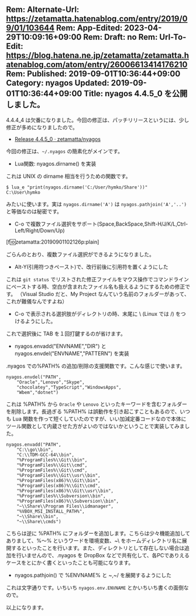 Rem: Alternate-Url: https://zetamatta.hatenablog.com/entry/2019/09/01/103644
Rem: App-Edited: 2023-04-29T10:09:16+09:00
Rem: Draft: no
Rem: Url-To-Edit: https://blog.hatena.ne.jp/zetamatta/zetamatta.hatenablog.com/atom/entry/26006613414176210
Rem: Published: 2019-09-01T10:36:44+09:00
Category: nyagos
Updated: 2019-09-01T10:36:44+09:00
Title: nyagos 4.4.5_0 を公開しました。
---
4.4.4_4 は欠番になりました。今回の修正は、パッチリリースというには、少し修正が多めになりましたので。

* [Release 4.4.5_0 · zetamatta/nyagos](https://github.com/zetamatta/nyagos/releases/tag/4.4.5_0)

今回の修正は、`~/.nyagos` の簡素化がメインです。

* Lua関数: nyagos.dirname() を実装

これは UNIX の dirname 相当を行うための関数です。

```
$ lua_e "print(nyagos.dirname('C:/User/hymko/Share'))"
C:\User\hymko
```

みたいに使います。実は `nyagos.dirname('A')` は `nyagos.pathjoin('A','..')` と等価なのは秘密です。

* C-o で複数ファイル選択をサポート(Space,BackSpace,Shift-H/J/K/L,Ctrl-Left/Right/Down/Up)

[f:id:zetamatta:20190901102126p:plain]

ごらんのとおり、複数ファイル選択ができるようになりました。

* Alt-Y(引用符つきペースト)で、改行前後に引用符を置くようにした

これは `git status` でリストされた修正ファイルをマウス操作でコマンドラインにペーストする時、空白が含まれたファイル名も扱えるようにするための修正です。
（Visual Studio だと、My Project なんていう名前のフォルダーがあって、これが難儀なんですよね）

* C-o で表示される選択肢がディレクトリの時、末尾に \ (Linux では /) をつけるようにした。

これで選択後に TAB を１回打鍵するのが省けます。

* nyagos.envadd("ENVNAME","DIR") と nyagos.envdel("ENVNAME","PATTERN") を実装

.nyagos での%PATH% の追加/削除の支援関数です。こんな感じで使います。

```
nyagos.envdel("PATH",
    "Oracle","Lenovo","Skype",
    "chocolatey","TypeScript","WindowsApps",
    "Wbem","dotnet")
```

これは %PATH% から `Oracle` や `Lenovo` といったキーワードを含むフォルダーを削除します。長過ぎる %PATH% は誤動作を引き起こすこともあるので、いつも Lua 関数を作って短くしていたのですが、いい加減定番コードなので本体にツール関数として内蔵させた方がよいのではないかということで実装してみました。

```
nyagos.envadd("PATH",
    "C:\\go\\bin",
    "C:\\TDM-GCC-64\\bin",
    "%ProgramFiles%\\Git\\bin",
    "%ProgramFiles%\\Git\\cmd",
    "%ProgramFiles%\\Git\\cmd",
    "%ProgramFiles%\\Git\\usr\\bin",
    "%ProgramFiles(x86)%\\Git\\bin",
    "%ProgramFiles(x86)%\\Git\\cmd",
    "%ProgramFiles(x86)%\\Git\\usr\\bin",
    "%ProgramFiles%\\Subversion\\bin",
    "%ProgramFiles(x86)%\\Subversion\\bin",
    "~\\Share\\Program Files\\idmanager",
    "%VBOX_MSI_INSTALL_PATH%",
    "~\\Share\\bin",
    "~\\Share\\cmds")
```

こちらは逆に %PATH% にフォルダーを追加します。こちらは少々機能追加してありまして、%～% というワードを環境変数、~\ をホームディレクトリ名に展開するといったことを行います。また、ディレクトリとして存在しない場合は追加を行いませんので、.nyagos を DropBox などで共有化して、各PCでありえるケースをとにかく書くといったことも可能になります。

* nyagos.pathjoin() で %ENVNAME% と ~\,~/ を展開するようにした

これは文字通りです。いちいち `nyagos.env.ENVNAME` とかいちいち書くの面倒なので。

以上になります。
